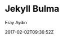 ---
title: "Jekyll Bulma"
github: https://github.com/erayaydin/jekyll-bulma
demo: https://erayaydin.github.io/jekyll-bulma/
author: Eray Aydın

ssg:
  - Jekyll
cms:
  - No Cms
css:
  - Bulma
date: 2017-02-02T09:36:52Z
github_branch: master
description: "Jekyll Bulma Theme | Bulma.io Jekyll Template for Developers"
stale: true
---